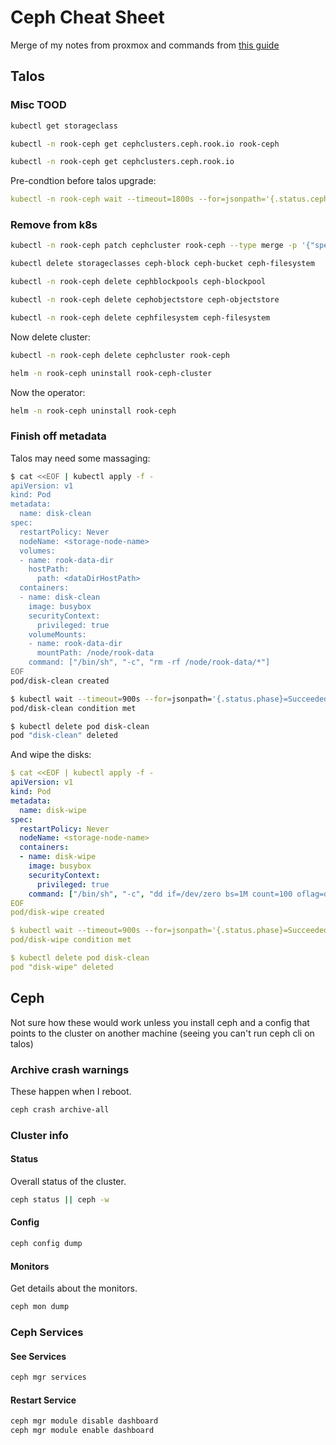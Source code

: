 # Ceph Cheat Sheet

Merge of my notes from proxmox and commands from [this guide](https://www.talos.dev/v1.8/kubernetes-guides/configuration/ceph-with-rook/)

## Talos

### Misc TOOD

```bash
kubectl get storageclass

kubectl -n rook-ceph get cephclusters.ceph.rook.io rook-ceph

kubectl -n rook-ceph get cephclusters.ceph.rook.io

```

Pre-condtion before talos upgrade:

```yaml
kubectl -n rook-ceph wait --timeout=1800s --for=jsonpath='{.status.ceph.health}=HEALTH_OK' rook-ceph
```

### Remove from k8s

```bash
kubectl -n rook-ceph patch cephcluster rook-ceph --type merge -p '{"spec":{"cleanupPolicy":{"confirmation":"yes-really-destroy-data"}}}'

kubectl delete storageclasses ceph-block ceph-bucket ceph-filesystem

kubectl -n rook-ceph delete cephblockpools ceph-blockpool

kubectl -n rook-ceph delete cephobjectstore ceph-objectstore

kubectl -n rook-ceph delete cephfilesystem ceph-filesystem
```

Now delete cluster:

```bash
kubectl -n rook-ceph delete cephcluster rook-ceph

helm -n rook-ceph uninstall rook-ceph-cluster
```

Now the operator:
```bash
helm -n rook-ceph uninstall rook-ceph
```

### Finish off metadata

Talos may need some massaging:

```bash
$ cat <<EOF | kubectl apply -f -
apiVersion: v1
kind: Pod
metadata:
  name: disk-clean
spec:
  restartPolicy: Never
  nodeName: <storage-node-name>
  volumes:
  - name: rook-data-dir
    hostPath:
      path: <dataDirHostPath>
  containers:
  - name: disk-clean
    image: busybox
    securityContext:
      privileged: true
    volumeMounts:
    - name: rook-data-dir
      mountPath: /node/rook-data
    command: ["/bin/sh", "-c", "rm -rf /node/rook-data/*"]
EOF
pod/disk-clean created

$ kubectl wait --timeout=900s --for=jsonpath='{.status.phase}=Succeeded' pod disk-clean
pod/disk-clean condition met

$ kubectl delete pod disk-clean
pod "disk-clean" deleted
```

And wipe the disks:

```yaml
$ cat <<EOF | kubectl apply -f -
apiVersion: v1
kind: Pod
metadata:
  name: disk-wipe
spec:
  restartPolicy: Never
  nodeName: <storage-node-name>
  containers:
  - name: disk-wipe
    image: busybox
    securityContext:
      privileged: true
    command: ["/bin/sh", "-c", "dd if=/dev/zero bs=1M count=100 oflag=direct of=<device>"]
EOF
pod/disk-wipe created

$ kubectl wait --timeout=900s --for=jsonpath='{.status.phase}=Succeeded' pod disk-wipe
pod/disk-wipe condition met

$ kubectl delete pod disk-clean
pod "disk-wipe" deleted
```

## Ceph

Not sure how these would work unless you install ceph and a config that points to the cluster on another machine (seeing you can't run ceph cli on talos)

### Archive crash warnings

These happen when I reboot.

```bash
ceph crash archive-all
```

### Cluster info

#### Status

Overall status of the cluster.

```bash
ceph status || ceph -w
```

#### Config

```bash
ceph config dump
```
#### Monitors

Get details about the monitors.

```bash
ceph mon dump
```

### Ceph Services

#### See Services

```bash
ceph mgr services
```

#### Restart Service

```bash
ceph mgr module disable dashboard
ceph mgr module enable dashboard
```